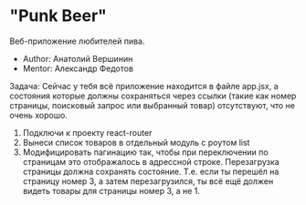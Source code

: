 #  "Punk Beer"
  Веб-приложение любителей пива.
  
* Author: Анатолий Вершинин
* Mentor: Александр Федотов 

Задача:
Сейчас у тебя всё приложение находится в файле app.jsx, а состояния которые должны сохраняться 
через ссылки (такие как номер страницы, поисковый запрос или выбранный товар) отсутствуют, что 
не очень хорошо.

1. Подключи к проекту react-router
2. Вынеси список товаров в отдельный модуль с роутом list
3. Модифицировать пагинацию так, чтобы при переключении по страницам это отображалось в адрессной строке. 
Перезагрузка страницы должна сохранять состояние. Т.е. если ты перешёл на страницу номер 3, а затем 
перезагрузился, ты всё ещё должен видеть товары для страницы номер 3, а не 1.
